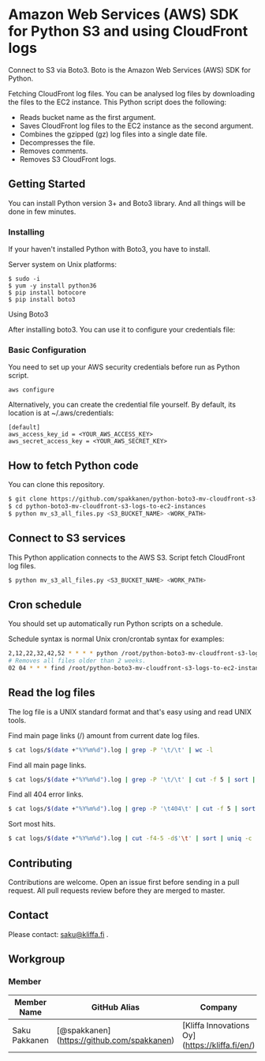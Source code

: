 # Amazon Web Services (AWS) SDK for Python S3 and using CloudFront logs

Connect to S3 via Boto3. Boto is the Amazon Web Services (AWS) SDK for Python.

Fetching CloudFront log files. You can be analysed log files by downloading the files to the EC2 instance. This Python script does the following:

* Reads bucket name as the first argument.
* Saves CloudFront log files to the EC2 instance as the second argument.
* Combines the gzipped (gz) log files into a single date file.
* Decompresses the file.
* Removes comments.
* Removes S3 CloudFront logs.

## Getting Started

You can install Python version 3+ and Boto3 library. And all things will be done in few minutes.

### Installing

If your haven't installed Python with Boto3, you have to install.

Server system on Unix platforms:

```
$ sudo -i
$ yum -y install python36
$ pip install botocore
$ pip install boto3
```

Using Boto3

After installing boto3. You can use it to configure your credentials file:

### Basic Configuration

You need to set up your AWS security credentials before run as Python script.

```
aws configure
```

Alternatively, you can create the credential file yourself. By default, its location is at ~/.aws/credentials:

```
[default]
aws_access_key_id = <YOUR_AWS_ACCESS_KEY>
aws_secret_access_key = <YOUR_AWS_SECRET_KEY>
```

## How to fetch Python code

You can clone this repository.

```sh
$ git clone https://github.com/spakkanen/python-boto3-mv-cloudfront-s3-logs-to-ec2-instances.git
$ cd python-boto3-mv-cloudfront-s3-logs-to-ec2-instances
$ python mv_s3_all_files.py <S3_BUCKET_NAME> <WORK_PATH>
```

## Connect to S3 services

This Python application connects to the AWS S3. Script fetch CloudFront log files.

```sh
$ python mv_s3_all_files.py <S3_BUCKET_NAME> <WORK_PATH>
```

## Cron schedule

You should set up automatically run Python scripts on a schedule.

Schedule syntax is normal Unix cron/crontab syntax for examples:

```sh
2,12,22,32,42,52 * * * * python /root/python-boto3-mv-cloudfront-s3-logs-to-ec2-instances/mv_s3_all_files.py <S3_BUCKET_NAME> <WORK_PATH> > /dev/null
# Removes all files older than 2 weeks.
02 04 * * * find /root/python-boto3-mv-cloudfront-s3-logs-to-ec2-instances/cloudfront_prod1/ -mtime +14 -type f -exec rm -f {} \;
```

## Read the log files

The log file is a UNIX standard format and that's easy using and read UNIX tools.

Find main page links (/) amount from current date log files.

```sh
$ cat logs/$(date +"%Y%m%d").log | grep -P '\t/\t' | wc -l
```

Find all main page links.

```sh
$ cat logs/$(date +"%Y%m%d").log | grep -P '\t/\t' | cut -f 5 | sort | uniq -c | sort -nr | head -n10
```

Find all 404 error links.

```sh
$ cat logs/$(date +"%Y%m%d").log | grep -P '\t404\t' | cut -f 5 | sort | uniq -c | sort -nr | head -n10
```

Sort most hits.

```sh
$ cat logs/$(date +"%Y%m%d").log | cut -f4-5 -d$'\t' | sort | uniq -c | sort -nr | head -n10
```

## Contributing

Contributions are welcome. Open an issue first before sending in a pull request. All pull requests review before they are merged to master.

## Contact

Please contact: saku@kliffa.fi .

## Workgroup

### Member

| Member Name |GitHub Alias|Company| Role |
| --- | --- | --- | --- |
| Saku Pakkanen | [@spakkanen] (https://github.com/spakkanen) | [Kliffa Innovations Oy] (https://kliffa.fi/en/) | Committer |